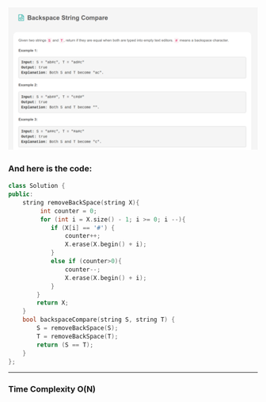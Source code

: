 ## ![](/Archive/images/Leetcode_Day9.png)

### And here is the code:

```c++
class Solution {
public:
    string removeBackSpace(string X){
         int counter = 0;
         for (int i = X.size() - 1; i >= 0; i --){
            if (X[i] == '#') {
                counter++;
                X.erase(X.begin() + i);
            }
            else if (counter>0){
                counter--;
                X.erase(X.begin() + i);
            }
        }
        return X;
    }
    bool backspaceCompare(string S, string T) {
        S = removeBackSpace(S);
        T = removeBackSpace(T);
        return (S == T);
    }
};
```

---

### Time Complexity O(N)
